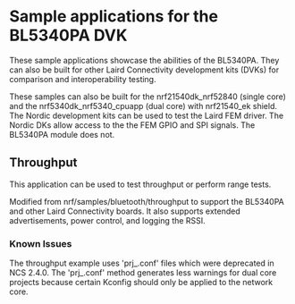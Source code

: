 # Sample applications for the BL5340PA DVK

These sample applications showcase the abilities of the BL5340PA. They can also be built for other Laird Connectivity development kits (DVKs) for comparison and interoperability testing.

These samples can also be built for the nrf21540dk_nrf52840 (single core) and the nrf5340dk_nrf5340_cpuapp (dual core) with nrf21540_ek shield. The Nordic development kits can be used to test the Laird FEM driver. The Nordic DKs allow access to the the FEM GPIO and SPI signals. The BL5340PA module does not.

## Throughput

This application can be used to test throughput or perform range tests.

Modified from nrf/samples/bluetooth/throughput to support the BL5340PA and other Laird Connectivity boards. It also supports extended advertisements, power control, and logging the RSSI.

### Known Issues

The throughput example uses 'prj_<board>.conf' files which were deprecated in NCS 2.4.0. The 'prj_<board>.conf' method generates less warnings for dual core projects because certain Kconfig should only be applied to the network core.
